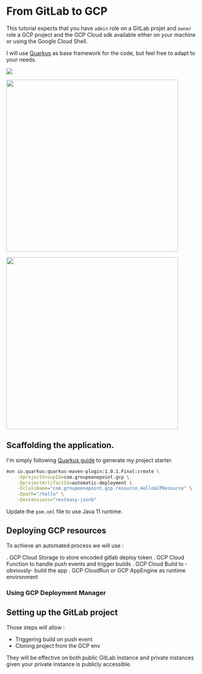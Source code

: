 # From GitLab to GCP

This tutorial expects that you have `admin` role on a GitLab projet and `owner` role a GCP project and the GCP Cloud sdk available either on your machine or using the Google Cloud Shell.

I will use [Quarkus](https://quarkus.io/) as base framework for the code, but feel free to adapt to your needs.

[![](https://design.jboss.org/quarkus/logo/final/PNG/quarkus_logo_horizontal_rgb_450px_default.png)](https://quarkus.io/)

<a href="https://cloud.google.com/"><img src="https://cloud.google.com/_static/382895f69c/images/cloud/cloud-logo.svg" width="450px" /></a>

<a href="https://gitlab.com/explore"><img src="https://about.gitlab.com/images/press/logo/png/gitlab-logo-gray-rgb.png" width="450px"/></a>

## Scaffolding the application.

I'm simply following [Quarkus guide](https://quarkus.io/guides/rest-json) to generate my project starter.

```bash
mvn io.quarkus:quarkus-maven-plugin:1.0.1.Final:create \
    -DprojectGroupId=com.groupeonepoint.gcp \
    -DprojectArtifactId=automatic-deployment \
    -DclassName="com.groupeonepoint.gcp.resource.HelloGCPResource" \
    -Dpath="/hello" \
    -Dextensions="resteasy-jsonb"
```

Update the `pom.xml` file to use Java 11 runtime.

## Deploying GCP resources

To achieve an automated process we will use :

. GCP Cloud Storage to store encoded gitlab deploy token
. GCP Cloud Function to handle push events and trigger builds
. GCP Cloud Build to -obviously- build the app
. GCP CloudRun or GCP AppEngine as runtime environment

### Using GCP Deployment Manager



## Setting up the GitLab project

Those steps will allow :

* Triggering build on push event
* Cloning project from the GCP env

They will be effective on both public GitLab instance and private instances given your private instance is publicly accessible.

